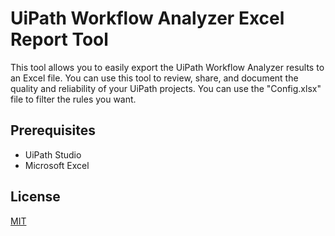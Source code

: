 # UiPath Workflow Analyzer Excel Report Tool

This tool allows you to easily export the UiPath Workflow Analyzer results to an Excel file. You can use this tool to review, share, and document the quality and reliability of your UiPath projects. You can use the "Config.xlsx" file to filter the rules you want.

## Prerequisites

- UiPath Studio
- Microsoft Excel

## License

[MIT](https://github.com/seymenbahtiyar/UiPath_Workflow_Analyzer_Excel_Report_Tool/blob/main/LICENSE)
